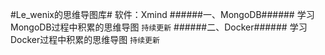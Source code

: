 #Le_wenix的思维导图库#
    软件：Xmind
######一、MongoDB######
    学习MongoDB过程中积累的思维导图
    ```持续更新```
######二、Docker######
    学习Docker过程中积累的思维导图
    ```持续更新```

